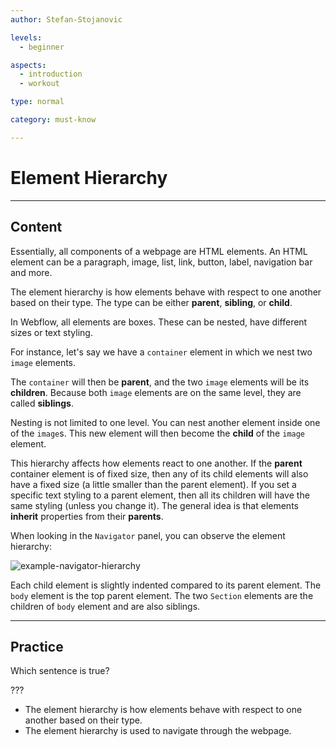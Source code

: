 ```yaml
---
author: Stefan-Stojanovic

levels:
  - beginner

aspects:
  - introduction
  - workout

type: normal

category: must-know

---
```


# Element Hierarchy

---
## Content

Essentially, all components of a webpage are HTML elements. An HTML element can be a paragraph, image, list, link, button, label, navigation bar and more.

The element hierarchy is how elements behave with respect to one another based on their type. The type can be either **parent**, **sibling**, or **child**.

In Webflow, all elements are boxes. These can be nested, have different sizes or text styling.

For instance, let's say we have a `container` element in which we nest two `image` elements.

The `container` will then be **parent**, and the two `image` elements will be its **children**. Because both `image` elements are on the same level, they are called **siblings**. 

Nesting is not limited to one level. You can nest another element inside one of the `image`s. This new element will then become the **child** of the `image` element.

This hierarchy affects how elements react to one another. If the **parent** container element is of fixed size, then any of its child elements will also have a fixed size (a little smaller than the parent element). If you set a specific text styling to a parent element, then all its children will have the same styling (unless you change it). The general idea is that elements **inherit** properties from their **parents**.

When looking in the `Navigator` panel, you can observe the element hierarchy:
 
![example-navigator-hierarchy](https://img.enkipro.com/a64eaf5195e98bb9a52128a9d5491031.png)

Each child element is slightly indented compared to its parent element. The `body` element is the top parent element. The two `Section` elements are the children of `body` element and are also siblings.

---
## Practice

Which sentence is true?

???

* The element hierarchy is how elements behave with respect to one another based on their type. 
* The element hierarchy is used to navigate through the webpage.